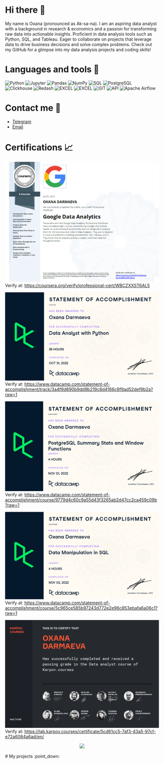 # Hi there 👋 
My name is Oxana (pronounced as Ak-sa-na). I am an aspiring data analyst with a background in research & economics and a passion for transforming raw data into actionable insights. Proficient in data analysis tools such as Python, SQL, and Tableau. Eager to collaborate on projects that leverage data to drive business decisions and solve complex problems. Check out my GitHub for a glimpse into my data analysis projects and coding skills!

# Languages and tools 🔧
![Python](https://img.shields.io/badge/-Python-0b0038?style=for-the-badge&logo=python&logoColor=3c78a9)
![Jupyter](https://img.shields.io/badge/-Jupyter_Notebook-FFF?style=for-the-badge&logo=Jupyter)
![Pandas](https://img.shields.io/badge/pandas-0b0038?style=for-the-badge&logo=pandas&logoColor=white)
![NumPy](https://img.shields.io/badge/numpy-0b0038?style=for-the-badge&logo=numpy&logoColor=4c74cc)
![SQL](https://img.shields.io/badge/-SQL-00A4EF?style=for-the-badge&logo=SQL)
![PostgreSQL](https://img.shields.io/badge/-PostgreSQL-FFF?style=for-the-badge&logo=PostgreSQL)
![Clickhouse](https://img.shields.io/badge/-Clickhouse-FFF?style=for-the-badge&logo=Clickhouse)
![Redash](https://img.shields.io/badge/-Redash-E44D26?style=for-the-badge&logo=Redash)
![EXCEL](https://img.shields.io/badge/-EXCEL-FF?style=for-the-badge&logo=EXCEL)
![EXCEL](https://img.shields.io/badge/-Google_Sheets-FFF?style=for-the-badge&logo=GoogleSheets)
![GIT](https://img.shields.io/badge/-GIT-FFF?style=for-the-badge&logo=GIT)
![API](https://img.shields.io/badge/-API-FF6600?style=for-the-badge&logo=API)
![Apache Airflow](https://img.shields.io/badge/Apache%20Airflow-0b0038?style=for-the-badge&logo=Apache%20Airflow&logoColor=e4351d)

# Contact me :incoming_envelope:
* [Telegram](https://t.me/oxanadarmaeva)
* [Email](mailto:oxana.darmaeva@outlook.com)

# Certifications :chart_with_upwards_trend:
![Coursera](2022-07-25_Google_Data_Analytics_Professional_Certificate_Coursera.png)
Verify at: https://coursera.org/verify/professional-cert/WBCZXXST6AL5
<!--  -->
![DataCamp](2022-10-31_Data_Analyst_with_Python_DataCamp.png)
Verify at: https://www.datacamp.com/statement-of-accomplishment/track/3a4f9d690b9dd9b219c8d4166c8f9ad52def9b2a?raw=1
<!--  -->
![DataCamp](2022-11-01_PostgreSQL_Summary_Stats_and_Window_Functions_DataCamp.png)
Verify at: https://www.datacamp.com/statement-of-accomplishment/course/9779d4c60c9a55d43f3265ab2d47cc2ca459c09b?raw=1
<!--  -->
![DataCamp](2022-11-02_Data_Manipulation_in_SQL_DataCamp.png)
Verify at: https://www.datacamp.com/statement-of-accomplishment/course/5c965ce585b97243d772e2e96c853ebafa6a06c1?raw=1
<!--  -->
![DataCamp](2024-02-07_Data_Analyst_Certificate_KarpovCourses.png)
Verify at: https://lab.karpov.courses/certificate/5cd61cc5-7af3-43a5-97cf-e72a6084a6ad/en/

<div align="center">
  
![](https://komarev.com/ghpvc/?username=user2739&color=blue)

</div>
# My projects :point_down:
